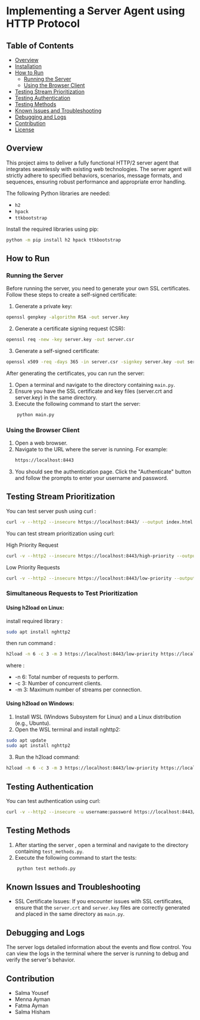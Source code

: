 # Implementing a Server Agent using HTTP Protocol

## Table of Contents
- [Overview](#overview)
- [Installation](#installation)
- [How to Run](#how-to-run)
  - [Running the Server](#running-the-server)
  - [Using the Browser Client](#using-the-browser-client)
- [Testing Stream Prioritization](#testing-stream-prioritization)
- [Testing Authentication](#testing-authentication)
- [Testing Methods](#testing-methods)
- [Known Issues and Troubleshooting](#known-issues-and-troubleshooting)
- [Debugging and Logs](#debugging-and-logs)
- [Contribution](#contribution)
- [License](#license)

## Overview
This project aims to deliver a fully functional HTTP/2 server agent that integrates seamlessly with existing web technologies. The server agent will strictly adhere to specified behaviors, scenarios, message formats, and sequences, ensuring robust performance and appropriate error handling.

The following Python libraries are needed:
- `h2`
- `hpack`
- `ttkbootstrap`

Install the required libraries using pip:
```sh
python -m pip install h2 hpack ttkbootstrap
```
## How to Run

### Running the Server

Before running the server, you need to generate your own SSL certificates. Follow these steps to create a self-signed certificate:

1. Generate a private key:
```sh
openssl genpkey -algorithm RSA -out server.key
```
2. Generate a certificate signing request (CSR):
```sh
openssl req -new -key server.key -out server.csr
```
3. Generate a self-signed certificate:
```sh
openssl x509 -req -days 365 -in server.csr -signkey server.key -out server.crt
```

After generating the certificates, you can run the server:

1. Open a terminal and navigate to the directory containing `main.py`.
2. Ensure you have the SSL certificate and key files \(server.crt and server.key\) in the same directory.
3. Execute the following command to start the server:
```sh
    python main.py
```
### Using the Browser Client

1. Open a web browser.
2. Navigate to the URL where the server is running. For example:
    ```sh
    https://localhost:8443
    ```
3. You should see the authentication page. Click the "Authenticate" button and follow the prompts to enter your username and password.


## Testing Stream Prioritization

You can test server push using curl :

```sh
curl -v --http2 --insecure https://localhost:8443/ --output index.html 
```

You can test stream prioritization using curl:

High Priority Request

```sh
curl -v --http2 --insecure https://localhost:8443/high-priority --output high.html
```
Low Priority Requests 

```sh
curl -v --http2 --insecure https://localhost:8443/low-priority --output low.html
```
### Simultaneous Requests to Test Prioritization
#### Using h2load on Linux:

install required library :

```sh
sudo apt install nghttp2
```

then run command :

```sh
h2load -n 6 -c 3 -m 3 https://localhost:8443/low-priority https://localhost:8443/high-priority

```
where :
- -n 6: Total number of requests to perform.
- -c 3: Number of concurrent clients.
- -m 3: Maximum number of streams per connection.

#### Using h2load on Windows:
1. Install WSL (Windows Subsystem for Linux) and a Linux distribution (e.g., Ubuntu).
2. Open the WSL terminal and install nghttp2:
```sh
sudo apt update
sudo apt install nghttp2
```
3. Run the h2load command:
```sh 
h2load -n 6 -c 3 -m 3 https://localhost:8443/low-priority https://localhost:8443/high-priority
```

    

## Testing Authentication
You can test authentication using curl:

```sh
curl -v --http2 --insecure -u username:password https://localhost:8443/authenticate
```

## Testing Methods 
1. After starting the server , open a terminal and navigate to the directory containing `test_methods.py`.
2. Execute the following command to start the tests:
```sh
    python test methods.py
```
## Known Issues and Troubleshooting
- SSL Certificate Issues: If you encounter issues with SSL certificates, ensure that the `server.crt` and `server.key` files are correctly generated and placed in the same directory as `main.py`.

## Debugging and Logs
The server logs detailed information about the events and flow control. You can view the logs in the terminal where the server is running to debug and verify the server's behavior.



## Contribution
- Salma Yousef
- Menna Ayman
- Fatma Ayman
- Salma Hisham
 
<!-- ##Project Structure

.
├── main.py                # Main server script
├── server.py              # Server functionalities
├── client.py              # Client script
├── README.md              # Project description and documentation -->
